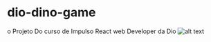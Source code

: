 # dio-dino-game
o Projeto Do curso de Impulso React web Developer da Dio
![alt text](https://image.freepik.com/vetores-gratis/sorriso-bonito-dino-estilo-flat-cartoon_138676-2628.jpg)
